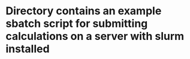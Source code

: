 # Directory contains an example sbatch script for submitting calculations on a server with slurm installed
